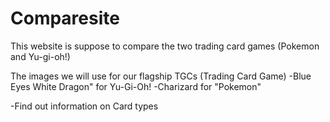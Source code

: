 # Comparesite

This website is suppose to compare the two trading card games (Pokemon and Yu-gi-oh!)

The images we will use for our flagship TGCs (Trading Card Game)
-Blue Eyes White Dragon" for Yu-Gi-Oh!
-Charizard for "Pokemon"


-Find out information on Card types
